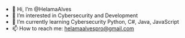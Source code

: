 - 👋 Hi, I’m @HelamaAlves
- 👀 I’m interested in Cybersecurity and Development
- 🌱 I’m currently learning Cybersecurity Python, C#, Java, JavaScript
- 📫 How to reach me: helamaalvespro@gmail.com
<!---
HelamaAlves/HelamaAlves is a ✨ special ✨ repository because its `README.md` (this file) appears on your GitHub profile.
You can click the Preview link to take a look at your changes.
--->
